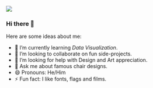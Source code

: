 ![](https://picsum.photos/1600/453)

### Hi there 👋

Here are some ideas about me:

- 🔭 I’m currently learning *Data Visualization*.
- 👯 I’m looking to collaborate on fun side-projects.
- 🤔 I’m looking for help with Design and Art appreciation.
- 💬 Ask me about famous chair designs.
- 😄 Pronouns: He/Him
- ⚡ Fun fact: I like fonts, flags and films.

<!--
**subidit/subidit** is a ✨ _special_ ✨ repository because its `README.md` (this file) appears on your GitHub profile.

Here are some ideas to get you started:

- 🔭 I’m currently working on ...
- 🌱 I’m currently learning ...
- 👯 I’m looking to collaborate on ...
- 🤔 I’m looking for help with ...
- 💬 Ask me about ...
- 📫 How to reach me: ...
- 😄 Pronouns: ...
- ⚡ Fun fact: ...
-->
